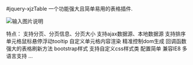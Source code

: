 #jquery-xjzTable
一个功能强大且简单易用的表格插件.

![输入图片说明](https://xujunzhou.github.io/jquery-xjzTable/doc/assets/img/img.png "在这里输入图片标题")


特点：
	支持分页、分页信息、分页大小
	支持ajax数据源、本地数据源
	支持排序
	单元格鼠标悬停浮动tooltip
	自定义单元格内容渲染
	精准控制dom生成
	回调函数
	强大的表格刷新方法
	bootstrap样式
	支持自定义css样式类
	配置简单
	兼容IE8
	多语言支持
	...
